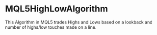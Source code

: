 # MQL5HighLowAlgorithm
This Algorithm in MQL5 trades Highs and Lows based on a lookback and number of highs/low touches made on a line.
